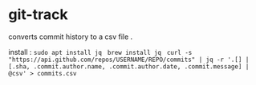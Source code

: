 # git-track
converts commit history to a csv file . 


install : 
```sudo apt install jq ```
```brew install jq ```
```curl -s "https://api.github.com/repos/USERNAME/REPO/commits" | jq -r '.[] | [.sha, .commit.author.name, .commit.author.date, .commit.message] | @csv' > commits.csv ```
